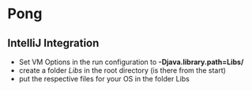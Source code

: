 # Pong

## IntelliJ Integration

- Set VM Options in the run configuration to **-Djava.library.path=Libs/**
- create a folder _Libs_ in the root directory (is there from the start)
- put the respective files for your OS in the folder Libs

